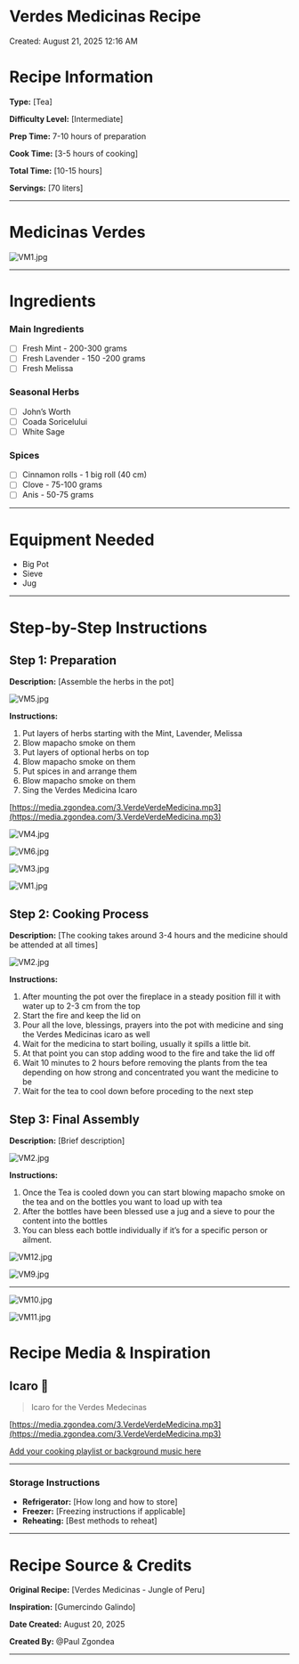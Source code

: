 # Verdes Medicinas Recipe

Created: August 21, 2025 12:16 AM

# Recipe Information

**Type:** [Tea]

**Difficulty Level:** [Intermediate]

**Prep Time:** 7-10 hours of preparation

**Cook Time:** [3-5 hours of cooking]

**Total Time:** [10-15 hours]

**Servings:** [70 liters]

---

# Medicinas Verdes

![VM1.jpg](VM1.jpg)

---

# Ingredients

### Main Ingredients

- [ ]  Fresh Mint - 200-300 grams
- [ ]  Fresh Lavender - 150 -200 grams
- [ ]  Fresh Melissa

### Seasonal Herbs

- [ ]  John’s Worth
- [ ]  Coada Soricelului
- [ ]  White Sage

### Spices

- [ ]  Cinnamon rolls - 1 big roll (40 cm)
- [ ]  Clove - 75-100 grams
- [ ]  Anis - 50-75 grams

---

# Equipment Needed

- Big Pot
- Sieve
- Jug

---

# Step-by-Step Instructions

## Step 1: Preparation

**Description:** [Assemble the herbs in the pot]

![VM5.jpg](VM5.jpg)

**Instructions:**

1. Put layers of herbs starting with the Mint, Lavender, Melissa
2. Blow mapacho smoke on them
3. Put layers of optional herbs on top
4. Blow mapacho smoke on them
5. Put spices in and arrange them 
6. Blow mapacho smoke on them
7. Sing the Verdes Medicina Icaro 

[https://media.zgondea.com/3.VerdeVerdeMedicina.mp3](https://media.zgondea.com/3.VerdeVerdeMedicina.mp3)

![VM4.jpg](VM4.jpg)

![VM6.jpg](VM6.jpg)

![VM3.jpg](VM3.jpg)

![VM1.jpg](VM1%201.jpg)

## Step 2: Cooking Process

**Description:** [The cooking takes around 3-4 hours and the medicine should be attended at all times]

![VM2.jpg](VM2.jpg)

**Instructions:**

1. After mounting the pot over the fireplace in a steady position fill it with water up to 2-3 cm from the top 
2. Start the fire and keep the lid on
3. Pour all the love, blessings, prayers into the pot with medicine and sing the Verdes Medicinas icaro as well 
4. Wait for the medicina to start boiling, usually it spills a little bit. 
5. At that point you can stop adding wood to the fire and take the lid off 
6. Wait 10 minutes to 2 hours before removing the plants from the tea depending on how strong and concentrated you want the medicine to be
7. Wait for the tea to cool down before proceding to the next step

## Step 3: Final Assembly

**Description:** [Brief description]

![VM2.jpg](VM2%201.jpg)

**Instructions:**

1. Once the Tea is cooled down you can start blowing mapacho smoke on the tea and on the bottles you want to load up with tea
2. After the bottles have been blessed use a jug and a sieve to pour the content into the bottles
3. You can bless each bottle individually if it’s for a specific person or ailment. 

![VM12.jpg](VM12.jpg)

![VM9.jpg](VM9.jpg)

---

![VM10.jpg](VM10.jpg)

![VM11.jpg](VM11.jpg)

# Recipe Media & Inspiration

## Icaro 🎵

> Icaro for the Verdes Medecinas
> 

[https://media.zgondea.com/3.VerdeVerdeMedicina.mp3](https://media.zgondea.com/3.VerdeVerdeMedicina.mp3)

[Add your cooking playlist or background music here](https://www.notion.so)

---

### Storage Instructions

- **Refrigerator:** [How long and how to store]
- **Freezer:** [Freezing instructions if applicable]
- **Reheating:** [Best methods to reheat]

---


# Recipe Source & Credits

**Original Recipe:** [Verdes Medicinas - Jungle of Peru]

**Inspiration:** [Gumercindo Galindo]

**Date Created:** August 20, 2025

**Created By:** @Paul Zgondea

---
